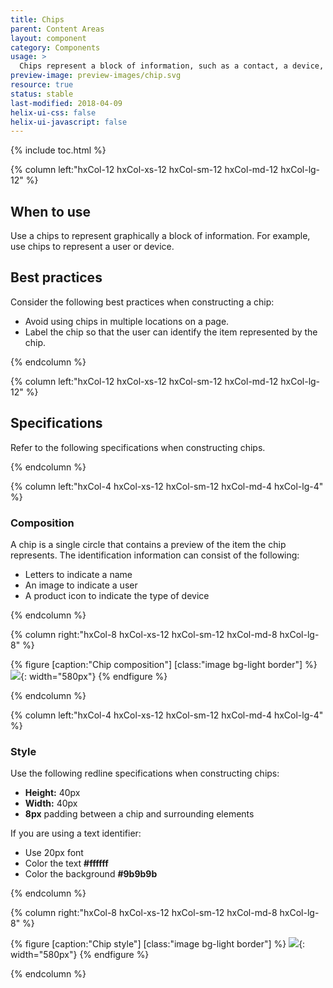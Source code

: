 ```yaml
---
title: Chips
parent: Content Areas
layout: component
category: Components
usage: >
  Chips represent a block of information, such as a contact, a device, a filter term, or metadata. Chips provide the user with a visual understanding of the information, and the ability to interact with it. Contact information and tags are common types of chips.
preview-image: preview-images/chip.svg
resource: true
status: stable
last-modified: 2018-04-09
helix-ui-css: false
helix-ui-javascript: false
---
```


{% include toc.html %}

<section class="static-section" markdown="1">

<div class="hxRow" markdown="1">

{% column left:"hxCol-12 hxCol-xs-12 hxCol-sm-12 hxCol-md-12 hxCol-lg-12" %}

## When to use

Use a chips to represent graphically a block of information. For example, use chips to represent a user or device.

## Best practices

Consider the following best practices when constructing a chip:

- Avoid using chips in multiple locations on a page.
- Label the chip so that the user can identify the item represented by the chip.

{% endcolumn %}


</div>

</section>

<section class="static-section" markdown="1">

<div class="hxRow" markdown="1">

{% column left:"hxCol-12 hxCol-xs-12 hxCol-sm-12 hxCol-md-12 hxCol-lg-12" %}


## Specifications
Refer to the following specifications when constructing chips.

{% endcolumn %}

</div>

</section>

<section class="static-section" markdown="1">

<div class="hxRow" markdown="1">

{% column left:"hxCol-4 hxCol-xs-12 hxCol-sm-12 hxCol-md-4 hxCol-lg-4" %}

### Composition
A chip is a single circle that contains a preview of the item the chip represents. The identification information can consist of the following:

- Letters to indicate a name
- An image to indicate a user
- A product icon to indicate the type of device

{% endcolumn %}

{% column right:"hxCol-8 hxCol-xs-12 hxCol-sm-12 hxCol-md-8 hxCol-lg-8" %}

{% figure [caption:"Chip composition"] [class:"image bg-light border"] %}
![]({{site.url}}/assets/images/components/content-areas/chips/chips-composition.png){: width="580px"}
{% endfigure %}

{% endcolumn %}

</div>

</section>

<section class="static-section" markdown="1">

<div class="hxRow" markdown="1">

{% column left:"hxCol-4 hxCol-xs-12 hxCol-sm-12 hxCol-md-4 hxCol-lg-4" %}

### Style

Use the following redline specifications when constructing chips:

- **Height:** 40px
- **Width:** 40px
- **8px** padding between a chip and surrounding elements

If you are using a text identifier:

- Use 20px font
- Color the text **#ffffff**
- Color the background **#9b9b9b**

{% endcolumn %}

{% column right:"hxCol-8 hxCol-xs-12 hxCol-sm-12 hxCol-md-8 hxCol-lg-8" %}

{% figure [caption:"Chip style"] [class:"image bg-light border"] %}
![]({{site.url}}/assets/images/components/content-areas/chips/chips-style.png){: width="580px"}
{% endfigure %}

{% endcolumn %}

</div>

</section>
